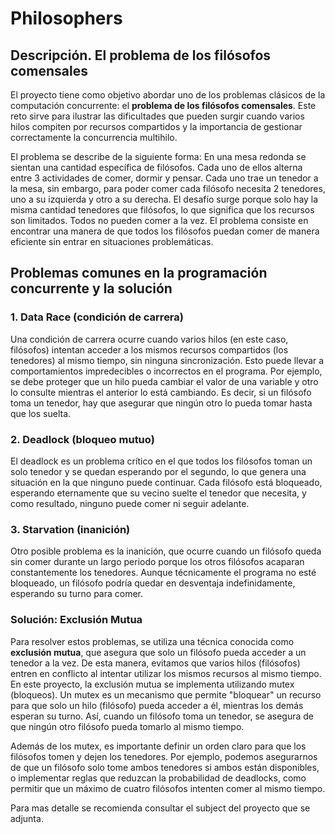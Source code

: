 # Philosophers

## Descripción. El problema de los filósofos comensales

El proyecto tiene como objetivo abordar uno de los problemas clásicos de la computación concurrente: el **problema de los filósofos comensales**. Este reto sirve para ilustrar las dificultades que pueden surgir cuando varios hilos compiten por recursos compartidos y la importancia de gestionar correctamente la concurrencia multihilo.

El problema se describe de la siguiente forma: En una mesa redonda se sientan una cantidad específica de filósofos. Cada uno de ellos alterna entre 3 actividades de comer, dormir y pensar. Cada uno trae un tenedor a la mesa, sin embargo, para poder comer cada filósofo necesita 2 tenedores, uno a su izquierda y otro a su derecha. El desafío surge porque solo hay la misma cantidad tenedores que filósofos, lo que significa que los recursos son limitados. Todos no pueden comer a la vez. El problema consiste en encontrar una manera de que todos los filósofos puedan comer de manera eficiente sin entrar en situaciones problemáticas.

## Problemas comunes en la programación concurrente y la solución

### 1. **Data Race (condición de carrera)**

Una condición de carrera ocurre cuando varios hilos (en este caso, filósofos) intentan acceder a los mismos recursos compartidos (los tenedores) al mismo tiempo, sin ninguna sincronización.
Esto puede llevar a comportamientos impredecibles o incorrectos en el programa. Por ejemplo, se debe proteger que un hilo pueda cambiar el valor de una variable y otro lo consulte mientras el anterior lo está cambiando. 
Es decir, si un filósofo toma un tenedor, hay que asegurar que ningún otro lo pueda tomar hasta que los suelta.

### 2. **Deadlock (bloqueo mutuo)**

El deadlock es un problema crítico en el que todos los filósofos toman un solo tenedor y se quedan esperando por el segundo, lo que genera una situación en la que ninguno puede continuar.
Cada filósofo está bloqueado, esperando eternamente que su vecino suelte el tenedor que necesita, y como resultado, ninguno puede comer ni seguir adelante.

### 3. **Starvation (inanición)**

Otro posible problema es la inanición, que ocurre cuando un filósofo queda sin comer durante un largo periodo porque los otros filósofos acaparan constantemente los tenedores.
Aunque técnicamente el programa no esté bloqueado, un filósofo podría quedar en desventaja indefinidamente, esperando su turno para comer.

### Solución: Exclusión Mutua

Para resolver estos problemas, se utiliza una técnica conocida como **exclusión mutua**, que asegura que solo un filósofo pueda acceder a un tenedor a la vez.
De esta manera, evitamos que varios hilos (filósofos) entren en conflicto al intentar utilizar los mismos recursos al mismo tiempo. En este proyecto, la exclusión mutua se implementa utilizando mutex (bloqueos).
Un mutex es un mecanismo que permite "bloquear" un recurso para que solo un hilo (filósofo) pueda acceder a él, mientras los demás esperan su turno.
Así, cuando un filósofo toma un tenedor, se asegura de que ningún otro filósofo pueda tomarlo al mismo tiempo.

Además de los mutex, es importante definir un orden claro para que los filósofos tomen y dejen los tenedores. Por ejemplo, podemos asegurarnos de que un filósofo solo tome ambos tenedores si ambos están disponibles, o implementar reglas que reduzcan la probabilidad de deadlocks, como permitir que un máximo de cuatro filósofos intenten comer al mismo tiempo.

Para mas detalle se recomienda consultar el subject del proyecto que se adjunta.

